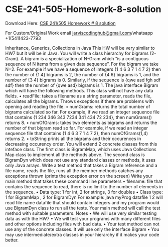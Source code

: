 # CSE-241-505-Homework-8-solution

Download Here: [CSE 241/505 Homework # 8 solution](https://jarviscodinghub.com/assignment/cse-241-505-homework-8-solution/)

For Custom/Original Work email jarviscodinghub@gmail.com/whatsapp +1(541)423-7793

Inheritance, Generics, Collections in Java 
This HW will be very similar to HW7 but it will be in Java.
You will write a class hierarchy for bigrams (2-Gram). A bigram is a specialization of N-Gram which “is a contiguous sequence of N items from a given data sequence”. For the bigram we take N=2. For example if we have a sequence of integers {1 4 6 3 7 1 4 7 2} then the number of {1 4} bigrams is 2, the number of {4 6} bigrams is 1, and the number of {3 4} bigrams is 0. Similarly, if the sequence is {qwe asd fgh sdf sdf} then the number of {qwe asd} bigrams is 1.
The java interface Bigram which will have the following methods. This class will not have any data fields. • readFile: takes a filename as a string parameter, reads the file, calculates all the bigrams. Throws exceptions if there are problems with opening and reading the file. • numGrams: returns the total number of bigrams calculated so far. For example, if we read an integer sequence file that contains {1 234 346 343 7234 341 434 72 234}, then numGrams() returns 8. • numOfGrams: takes two elements as bigrams and returns the number of that bigram read so far. For example, if we read an integer sequence file that contains {1 4 6 3 7 1 4 7 2}, then numOfGrams(1,4) returns 2. • toString prints all the bigrams and their occurences in decreasing occurency order.
You will extend 2 concrete classes from this inteface class. The first class is BigramMap, which uses Java Collections Map class to implement all the methods above. The second class is BigramDyn which does not use any standard classes or methods, it uses only Java arrays.
Write a test method that takes a Bigram reference and a file name, reads the file, runs all the member methods catches any exceptions thrown (prints the exception error on the screen)
Write your main method that takes these command line parameters
• fılename: file that contains the sequence to read, there is no limit to the number of elements in the sequence. • Data type: 1 for int, 2 for strings, 3 for doubles • Class type: 1 for BigramMap , 2 for BigramDyn
For example: java myProg datafile 1 2 will read file name datafile that should contain integers and my program would use BigramDyn class to run all the tests. Your main method will call the test method with suitable parameters.
Notes
• We will use very similar testing data as with the HW7 • We will test your programs with many different files and other options including files with bad data. • Your test method can not use any of the concrete classes. It will use only the interface Bigram • You may use intermediate/extra classes in your hierarchy if it makes your code better.
